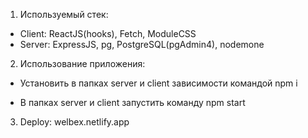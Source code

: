 1. Используемый стек: 


- Client: ReactJS(hooks), Fetch, ModuleCSS 
- Server: ExpressJS, pg, PostgreSQL(pgAdmin4), nodemone

2. Использование приложения:
  
  * Установить в папках server и client зависимости командой npm i
  
  * В папках server и client запустить команду npm start 

3. Deploy: welbex.netlify.app



